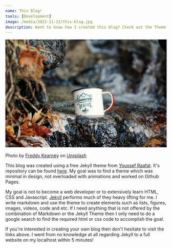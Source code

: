 ```yaml
---
name: This Blog!
tools: [Development]
image: /media/2022-11-22/this-blog.jpg
description: Want to know how I created this blog? Check out the Theme Repository!
---
```


<img src="/media/2022-11-22/this-blog.jpg">

Photo by <a href="https://unsplash.com/@fredasem?utm_source=unsplash&utm_medium=referral&utm_content=creditCopyText">Freddy Kearney</a> on <a href="https://unsplash.com/s/photos/adventure-begins?utm_source=unsplash&utm_medium=referral&utm_content=creditCopyText">Unsplash</a>
  
This blog was created using a free Jekyll theme from [Youssef Raafat](https://github.com/YoussefRaafatNasry). It's repository can be found [here](https://github.com/YoussefRaafatNasry/portfolYOU). My goal was to find a theme which was minimal in design, not overloaded with animations and worked on Github Pages.

My goal is not to become a web developer or to extensively learn HTML, CSS and Javascript. [Jekyll](https://github.com/jekyll/jekyll) performs much of they heavy lifting for me. I write markdown and use the theme to create elements such as lists, figures, images, videos, code and etc. If I need anything that is not offered by the combination of Markdown or the Jekyll Theme then I only need to do a google search to find the required html or css code to accomplish the goal.

If you're interested in creating your own blog then don't hesitate to visit the links above. I went from no knowledge at all regarding Jekyll to a full website on my localhost within 5 minutes!
